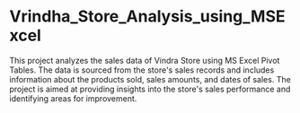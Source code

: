 # Vrindha_Store_Analysis_using_MSExcel
This project analyzes the sales data of Vindra Store using MS Excel Pivot Tables. The data is sourced from the store's sales records and includes information about the products sold, sales amounts, and dates of sales. The project is aimed at providing insights into the store's sales performance and identifying areas for improvement.
